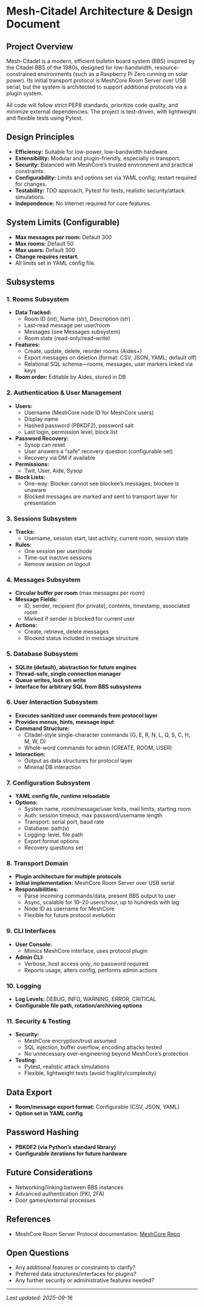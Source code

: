 # Mesh-Citadel Architecture & Design Document

## Project Overview

Mesh-Citadel is a modern, efficient bulletin board system (BBS) inspired by the Citadel BBS of the 1980s, designed for low-bandwidth, resource-constrained environments (such as a Raspberry Pi Zero running on solar power). Its initial transport protocol is MeshCore Room Server over USB serial, but the system is architected to support additional protocols via a plugin system.

All code will follow strict PEP8 standards, prioritize code quality, and minimize external dependencies. The project is test-driven, with lightweight and flexible tests using Pytest.

## Design Principles

- **Efficiency:** Suitable for low-power, low-bandwidth hardware.
- **Extensibility:** Modular and plugin-friendly, especially in transport.
- **Security:** Balanced with MeshCore’s trusted environment and practical constraints.
- **Configurability:** Limits and options set via YAML config; restart required for changes.
- **Testability:** TDD approach, Pytest for tests, realistic security/attack simulations.
- **Independence:** No Internet required for core features.

## System Limits (Configurable)

- **Max messages per room:** Default 300
- **Max rooms:** Default 50
- **Max users:** Default 300
- **Change requires restart.**
- All limits set in YAML config file.

## Subsystems

### 1. Rooms Subsystem

- **Data Tracked:**  
  - Room ID (int), Name (str), Description (str)
  - Last-read message per user/room
  - Messages (see Messages subsystem)
  - Room state (read-only/read-write)
- **Features:**  
  - Create, update, delete, reorder rooms (Aides+)
  - Export messages on deletion (format: CSV, JSON, YAML; default off)
  - Relational SQL schema—rooms, messages, user markers linked via keys
- **Room order:** Editable by Aides, stored in DB

### 2. Authentication & User Management

- **Users:**  
  - Username (MeshCore node ID for MeshCore users)
  - Display name
  - Hashed password (PBKDF2), password salt
  - Last login, permission level, block list
- **Password Recovery:**  
  - Sysop can reset
  - User answers a “safe” recovery question (configurable set)
  - Recovery via DM if available
- **Permissions:**  
  - Twit, User, Aide, Sysop
- **Block Lists:**  
  - One-way: Blocker cannot see blockee’s messages; blockee is unaware
  - Blocked messages are marked and sent to transport layer for presentation

### 3. Sessions Subsystem

- **Tracks:**  
  - Username, session start, last activity, current room, session state
- **Rules:**  
  - One session per user/node
  - Time-out inactive sessions
  - Remove session on logout

### 4. Messages Subsystem

- **Circular buffer per room** (max messages per room)
- **Message Fields:**  
  - ID, sender, recipient (for private), contents, timestamp, associated room
  - Marked if sender is blocked for current user
- **Actions:**  
  - Create, retrieve, delete messages
  - Blocked status included in message structure

### 5. Database Subsystem

- **SQLite (default), abstraction for future engines**
- **Thread-safe, single connection manager**
- **Queue writes, lock on write**
- **Interface for arbitrary SQL from BBS subsystems**

### 6. User Interaction Subsystem

- **Executes sanitized user commands from protocol layer**
- **Provides menus, hints, message input**
- **Command Structure:**  
  - Citadel-style single-character commands (G, E, R, N, L, Q, S, C, H, M, W, D)
  - Whole-word commands for admin (CREATE, ROOM, USER)
- **Interaction:**  
  - Output as data structures for protocol layer
  - Minimal DB interaction

### 7. Configuration Subsystem

- **YAML config file, runtime reloadable**
- **Options:**  
  - System name, room/message/user limits, mail limits, starting room
  - Auth: session timeout, max password/username length
  - Transport: serial port, baud rate
  - Database: path(s)
  - Logging: level, file path
  - Export format options
  - Recovery questions set

### 8. Transport Domain

- **Plugin architecture for multiple protocols**
- **Initial implementation:** MeshCore Room Server over USB serial
- **Responsibilities:**  
  - Parse incoming commands/data, present BBS output to user
  - Async, scalable for 10–20 users/hour, up to hundreds with lag
  - Node ID as username for MeshCore
  - Flexible for future protocol evolution

### 9. CLI Interfaces

- **User Console:**  
  - Mimics MeshCore interface, uses protocol plugin
- **Admin CLI:**  
  - Verbose, host access only, no password required
  - Reports usage, alters config, performs admin actions

### 10. Logging

- **Log Levels:** DEBUG, INFO, WARNING, ERROR, CRITICAL
- **Configurable file path, rotation/archiving options**

### 11. Security & Testing

- **Security:**  
  - MeshCore encryption/trust assumed
  - SQL injection, buffer overflow, encoding attacks tested
  - No unnecessary over-engineering beyond MeshCore’s protection
- **Testing:**  
  - Pytest, realistic attack simulations
  - Flexible, lightweight tests (avoid fragility/complexity)

## Data Export

- **Room/message export format:** Configurable (CSV, JSON, YAML)
- **Option set in YAML config**

## Password Hashing

- **PBKDF2 (via Python’s standard library)**
- **Configurable iterations for future hardware**

## Future Considerations

- Networking/linking between BBS instances
- Advanced authentication (PKI, 2FA)
- Door games/external processes

## References

- MeshCore Room Server Protocol documentation: [MeshCore Repo](https://github.com/meshcore-dev/MeshCore)

## Open Questions

- Any additional features or constraints to clarify?
- Preferred data structures/interfaces for plugins?
- Any further security or administrative features needed?

---

_Last updated: 2025-09-16_